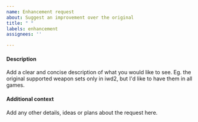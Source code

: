 ```yaml
---
name: Enhancement request
about: Suggest an improvement over the original
title: " "
labels: enhancement
assignees: ''

---
```


#### Description
Add a clear and concise description of what you would like to see. Eg. the original supported
weapon sets only in iwd2, but I'd like to have them in all games.

#### Additional context
Add any other details, ideas or plans about the request here.
